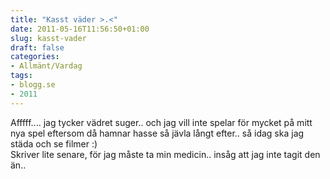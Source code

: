 ```yaml
---
title: "Kasst väder >.<"
date: 2011-05-16T11:56:50+01:00
slug: kasst-vader
draft: false
categories:
- Allmänt/Vardag
tags:
- blogg.se
- 2011
---
```

Afffff.... jag tycker vädret suger.. och jag vill inte spelar för mycket på mitt nya spel eftersom då hamnar hasse så jävla långt efter.. så idag ska jag städa och se filmer :)  
Skriver lite senare, för jag måste ta min medicin.. insåg att jag inte tagit den än..